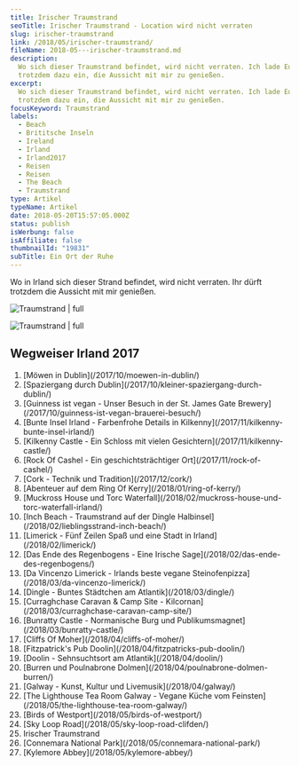 ```yaml
---
title: Irischer Traumstrand
seoTitle: Irischer Traumstrand - Location wird nicht verraten
slug: irischer-traumstrand
link: /2018/05/irischer-traumstrand/
fileName: 2018-05---irischer-traumstrand.md
description:
  Wo sich dieser Traumstrand befindet, wird nicht verraten. Ich lade Euch
  trotzdem dazu ein, die Aussicht mit mir zu genießen.
excerpt:
  Wo sich dieser Traumstrand befindet, wird nicht verraten. Ich lade Euch
  trotzdem dazu ein, die Aussicht mit mir zu genießen.
focusKeyword: Traumstrand
labels:
  - Beach
  - Brititsche Inseln
  - Ireland
  - Irland
  - Irland2017
  - Reisen
  - Reisen
  - The Beach
  - Traumstrand
type: Artikel
typeName: Artikel
date: 2018-05-20T15:57:05.000Z
status: publish
isWerbung: false
isAffiliate: false
thumbnailId: "19831"
subTitle: Ein Ort der Ruhe
---
```


Wo in Irland sich dieser Strand befindet, wird nicht verraten. Ihr dürft
trotzdem die Aussicht mit mir genießen.

![Traumstrand | full](http://cardamonchai.com/wp-content/uploads/2018/02/38452580050_15f56bbc2d_k-960x283.jpg)

![Traumstrand | full](http://cardamonchai.com/wp-content/uploads/2018/02/26390516718_9a860e911a_k-960x223.jpg)

## Wegweiser Irland 2017

<ol>
    <li> [Möwen in Dublin](/2017/10/moewen-in-dublin/) </li>
    <li> [Spaziergang durch Dublin](/2017/10/kleiner-spaziergang-durch-dublin/) </li>
    <li> [Guinness ist vegan - Unser Besuch in der St. James Gate Brewery](/2017/10/guinness-ist-vegan-brauerei-besuch/) </li>
    <li> [Bunte Insel Irland - Farbenfrohe Details in Kilkenny](/2017/11/kilkenny-bunte-insel-irland/) </li>
    <li> [Kilkenny Castle - Ein Schloss mit vielen Gesichtern](/2017/11/kilkenny-castle/) </li>
    <li> [Rock Of Cashel - Ein geschichtsträchtiger Ort](/2017/11/rock-of-cashel/) </li>
    <li> [Cork - Technik und Tradition](/2017/12/cork/) </li>
    <li> [Abenteuer auf dem Ring Of Kerry](/2018/01/ring-of-kerry/) </li>
    <li> [Muckross House und Torc Waterfall](/2018/02/muckross-house-und-torc-waterfall-irland/) </li>
    <li> [Inch Beach - Traumstrand auf der Dingle Halbinsel](/2018/02/lieblingsstrand-inch-beach/) </li>
    <li> [Limerick - Fünf Zeilen Spaß und eine Stadt in Irland](/2018/02/limerick/) </li>
    <li> [Das Ende des Regenbogens - Eine Irische Sage](/2018/02/das-ende-des-regenbogens/) </li>
    <li> [Da Vincenzo Limerick - Irlands beste vegane Steinofenpizza](/2018/03/da-vincenzo-limerick/) </li>
    <li> [Dingle - Buntes Städtchen am Atlantik](/2018/03/dingle/) </li>
    <li> [Curraghchase Caravan &amp; Camp Site - Kilcornan](/2018/03/curraghchase-caravan-camp-site/) </li>
    <li> [Bunratty Castle - Normanische Burg und Publikumsmagnet](/2018/03/bunratty-castle/) </li>
    <li> [Cliffs Of Moher](/2018/04/cliffs-of-moher/) </li>
    <li> [Fitzpatrick's Pub Doolin](/2018/04/fitzpatricks-pub-doolin/) </li>
    <li> [Doolin - Sehnsuchtsort am Atlantik](/2018/04/doolin/) </li>
    <li> [Burren und Poulnabrone Dolmen](/2018/04/poulnabrone-dolmen-burren/) </li>
    <li> [Galway - Kunst, Kultur und Livemusik](/2018/04/galway/) </li>
    <li> [The Lighthouse Tea Room Galway - Vegane Küche vom Feinsten](/2018/05/the-lighthouse-tea-room-galway/) </li>
    <li> [Birds of Westport](/2018/05/birds-of-westport/) </li>
    <li> [Sky Loop Road](/2018/05/sky-loop-road-clifden/) </li>
    <li>Irischer Traumstrand</li>
    <li> [Connemara National Park](/2018/05/connemara-national-park/) </li>
    <li> [Kylemore Abbey](/2018/05/kylemore-abbey/) </li>
</ol>
